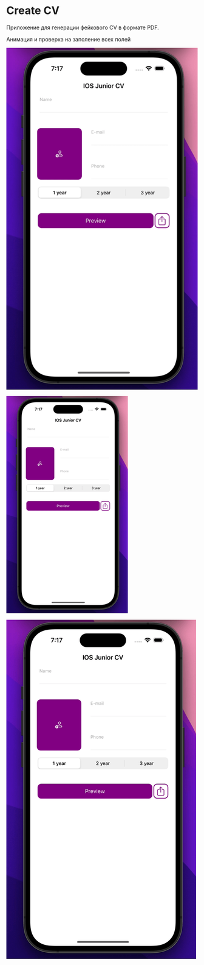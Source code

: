 # Create CV

Приложение для генерации фейкового CV в формате PDF.

Анимация и проверка на заполение всех полей

![Image alt](https://github.com/NikolaiKorotonozhkin/CreatePDF/blob/main/GIF1.gif)

![Image alt](https://github.com/NikolaiKorotonozhkin/CreatePDF/blob/main/GIF1-1.gif)

![Image alt](https://github.com/NikolaiKorotonozhkin/CreatePDF/blob/main/GIF-1.gif)

